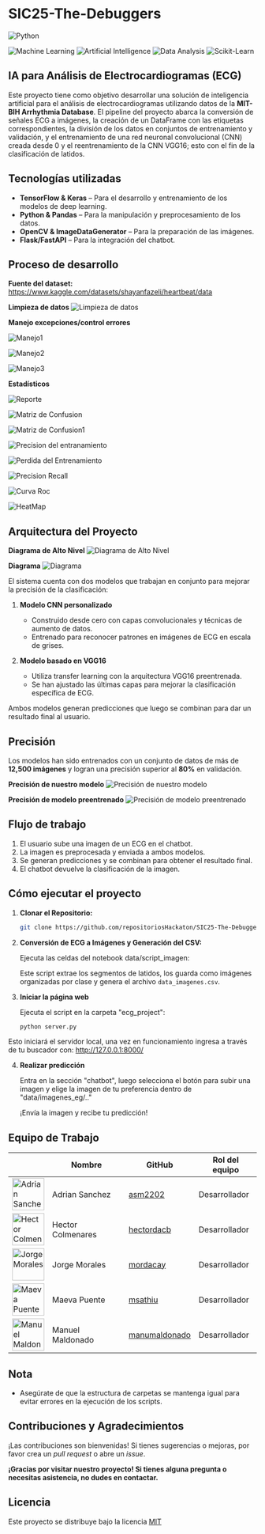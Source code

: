 # SIC25-The-Debuggers

![Python](https://img.shields.io/badge/Code-Python-blue.svg)

![Machine Learning](https://img.shields.io/badge/Technology-Machine%20Learning-yellow.svg)
![Artificial Intelligence](https://img.shields.io/badge/Field-Artificial%20Intelligence-brightgreen.svg)
![Data Analysis](https://img.shields.io/badge/Focus-Data%20Analysis-red.svg)
![Scikit-Learn](https://img.shields.io/badge/Library-Scikit--Learn-ffbb00.svg)

## IA para Análisis de Electrocardiogramas (ECG)

Este proyecto tiene como objetivo desarrollar una solución de inteligencia artificial para el análisis de electrocardiogramas utilizando datos de la **MIT-BIH Arrhythmia Database**. El pipeline del proyecto abarca la conversión de señales ECG a imágenes, la creación de un DataFrame con las etiquetas correspondientes, la división de los datos en conjuntos de entrenamiento y validación, y el entrenamiento de una red neuronal convolucional (CNN) creada desde 0 y el reentrenamiento de la CNN VGG16; esto con el fin de la clasificación de latidos.

## **Tecnologías utilizadas**

- **TensorFlow & Keras** – Para el desarrollo
y entrenamiento de los modelos de deep learning.
- **Python & Pandas** – Para la manipulación y preprocesamiento de los datos.
- **OpenCV & ImageDataGenerator** – Para la preparación de las imágenes.
- **Flask/FastAPI** – Para la integración del chatbot.

## **Proceso de desarrollo**

 **Fuente del dataset:**
<https://www.kaggle.com/datasets/shayanfazeli/heartbeat/data>

 **Limpieza de datos**
![Limpieza de datos](img/Limpieza1.PNG)
<!-- markdownlint-disable MD036 -->
 **Manejo excepciones/control errores**

![Manejo1](img/error1.png)

![Manejo2](img/error2.png)

![Manejo3](img/error3.png)
<!-- markdownlint-disable MD029 -->
**Estadísticos**

![Reporte](img/Reportes.PNG)

![Matriz de Confusion](img/Matriz_confusión.PNG)

![Matriz de Confusion1](img/matriz_confusion1.png)

![Precision del entranamiento](img/precision_entrenamiento.png)

![Perdida del Entrenamiento](img/perdida_entrenamiento.png)

![Precision Recall](img/precision_recall.png)

![Curva Roc](img/curva_roc.png)

![HeatMap](img/heatmap.png)

## **Arquitectura del Proyecto**

**Diagrama de Alto Nivel**
![Diagrama de Alto Nivel](img/ArchitectureG.png)

**Diagrama**
![Diagrama](img/Arquitectura-02.png)

El sistema cuenta con dos modelos que trabajan en conjunto para mejorar la precisión de la clasificación:

1. **Modelo CNN personalizado**
   - Construido desde cero con capas convolucionales y técnicas de aumento de datos.
   - Entrenado para reconocer patrones en imágenes de ECG en escala de grises.

2. **Modelo basado en VGG16**
   - Utiliza transfer learning con la arquitectura VGG16 preentrenada.
   - Se han ajustado las últimas capas para mejorar la clasificación específica de ECG.

Ambos modelos generan predicciones que luego se combinan para dar un resultado final al usuario.

## Precisión

Los modelos han sido entrenados con un conjunto de datos de más de **12,500 imágenes** y logran una precisión superior al **80%** en validación.

**Precisión de nuestro modelo**
![Precisión de nuestro modelo](img/precisión_cnn_ecg.PNG)

**Precisión de modelo preentrenado**
![Precisión de modelo preentrenado](img/precisión_cnn_preentrenado.PNG)

## **Flujo de trabajo**

1. El usuario sube una imagen de un ECG en el chatbot.
2. La imagen es preprocesada y enviada a ambos modelos.
3. Se generan predicciones y se combinan para obtener el resultado final.
4. El chatbot devuelve la clasificación de la imagen.

## **Cómo ejecutar el proyecto**

1. **Clonar el Repositorio:**

   ```bash
   git clone https://github.com/repositoriosHackaton/SIC25-The-Debuggers.git
   ```

2. **Conversión de ECG a Imágenes y Generación del CSV:**

   Ejecuta las celdas del notebook data/script_imagen:

   Este script extrae los segmentos de latidos, los guarda como imágenes organizadas por clase y genera el archivo `data_imagenes.csv`.

3. **Iniciar la página web**

   Ejecuta el script en la carpeta "ecg_project":

   ```bash
   python server.py
   ```
<!-- markdownlint-disable MD034 -->
   Esto iniciará el servidor local, una vez en funcionamiento ingresa a
   través de tu buscador con: http://127.0.0.1:8000/

<!-- markdownlint-disable MD029 -->
4. **Realizar predicción**

   Entra en la sección "chatbot", luego selecciona el botón para subir una imagen y elige la imagen de
   tu preferencia dentro de "data/imagenes_eg/.."

   ¡Envía la imagen y recibe tu predicción!

## **Equipo de Trabajo**
<!-- markdownlint-disable MD033 -->
<table>
   <thead>
      <tr>
         <th></th>
         <th><strong>Nombre</strong></th>
         <th><strong>GitHub</strong></th>
         <th><strong>Rol del equipo</strong></th>
      </tr>
   </thead>
   <tbody>
      <tr>
         <td>
            <img src="https://avatars.githubusercontent.com/u/125231044?v=4/"
                 alt="Adrian Sanchez" width="65">
         </td>
         <td>Adrian Sanchez</td>
         <td><a href="https://github.com/asm2202">asm2202</a></td>
         <td>Desarrollador</td>
      </tr>
      <tr>
         <td>
            <img src="https://avatars.githubusercontent.com/u/115899276?v=4"
                 alt="Hector Colmenares" width="65">
         </td>
         <td>Hector Colmenares</td>
         <td><a href="https://github.com/hectordacb">hectordacb</a></td>
         <td>Desarrollador</td>
      </tr>
      <tr>
         <td>
            <img src="https://avatars.githubusercontent.com/u/140109596?v=4"
                 alt="Jorge Morales" width="65">
         </td>
         <td>Jorge Morales</td>
         <td><a href="https://github.com/mordacay">mordacay</a></td>
         <td>Desarrollador</td>
      </tr>
      <tr>
         <td>
            <img src="https://avatars.githubusercontent.com/u/125399105?v=4"
                 alt="Maeva Puente" width="65">
         </td>
         <td>Maeva Puente</td>
         <td><a href="https://github.com/msathiu">msathiu</a></td>
         <td>Desarrollador</td>
      </tr>
      <tr>
         <td>
            <img src="https://avatars.githubusercontent.com/u/125196247?v=4"
                 alt="Manuel Maldonado" width="65">
         </td>
         <td>Manuel Maldonado</td>
         <td><a href="https://github.com/manumaldonado">manumaldonado</a></td>
         <td>Desarrollador</td>
      </tr>
   </tbody>
</table>
<!-- markdownlint-enable MD033 -->

## **Nota**

- Asegúrate de que la estructura de carpetas se mantenga igual para evitar errores en la ejecución de los scripts.

## **Contribuciones y Agradecimientos**

¡Las contribuciones son bienvenidas! Si tienes sugerencias o mejoras, por favor crea un _pull request_ o abre un _issue_.

**¡Gracias por visitar nuestro proyecto! Si tienes alguna pregunta o necesitas asistencia, no dudes en contactar.**

## **Licencia**

Este proyecto se distribuye bajo la licencia [MIT](LICENSE)

